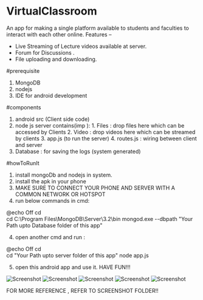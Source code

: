 # VirtualClassroom

An app for making a single platform available to students and faculties to interact with each other online.
Features –
- Live Streaming of Lecture videos available at server.
- Forum for Discussions .
- File uploading and downloading.

#prerequisite
1. MongoDB
2. nodejs
3. IDE for android development

#components
1. android src (Client side code)
2. node js server contains(imp ):
          1. Files : drop files here which can be accessed by Clients
          2. Video : drop videos here which can be streamed by clients
          3. app.js (to run the server)
          4. routes.js : wiring between client and server
3. Database : for saving the logs (system generated)


#howToRunIt

1. install mongoDb and nodejs in system.
2. install the apk in your phone
3. MAKE SURE TO CONNECT YOUR PHONE AND SERVER WITH A COMMON NETWORK OR HOTSPOT
4. run below commands in cmd:
    
@echo Off
cd\
cd C:\Program Files\MongoDB\Server\3.2\bin
mongod.exe --dbpath "Your Path upto Database folder of this app"


4. open another cmd  and run :

@echo Off
cd\
cd "Your Path upto server folder of this app"
node app.js

5. open this android app and use it. HAVE FUN!!!


![Screenshot](https://github.com/vimaltiwari2612/VirtualClassroom/blob/master/Screenshots/Screenshot_2016-05-14-09-23-18.png)
![Screenshot](https://github.com/vimaltiwari2612/VirtualClassroom/blob/master/Screenshots/Screenshot_2016-05-14-09-23-41.png)
![Screenshot](https://github.com/vimaltiwari2612/VirtualClassroom/blob/master/Screenshots/Screenshot_2016-05-14-09-24-15.png)
![Screenshot](https://github.com/vimaltiwari2612/VirtualClassroom/blob/master/Screenshots/Screenshot_2016-05-14-09-24-09.png)
![Screenshot](https://github.com/vimaltiwari2612/VirtualClassroom/blob/master/Screenshots/Screenshot_2016-05-14-09-25-04.png)

FOR MORE REFERENCE , REFER TO SCREENSHOT FOLDER!!

